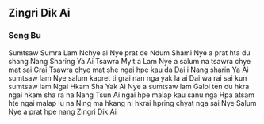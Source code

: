 ## Zingri Dik Ai

### Seng Bu

Sumtsaw Sumra Lam Nchye ai Nye prat de
Ndum Shami Nye a prat hta du shang
Nang Sharing Ya Ai Tsawra Myit a Lam
Nye a salum na tsawra chye mat sai
Grai Tsawra chye mat she ngai hpe kau da
Dai i Nang sharin Ya Ai sumtsaw lam
Nye salum kapret ti grai nan nga yak la ai
Dai wa rai sai kun sumtsaw lam
Ngai Hkam Sha Yak Ai Nye a sumtsaw lam
Galoi ten du hkra ngai hkam sha ra na
Nang Tsun Ai ngai hpe malap kau sanu nga
Hpa atsam hte ngai malap lu na
Ning ma hkang ni hkrai hpring chyat nga sai
Nye Salum Nye a prat hpe nang
Zingri Dik Ai
